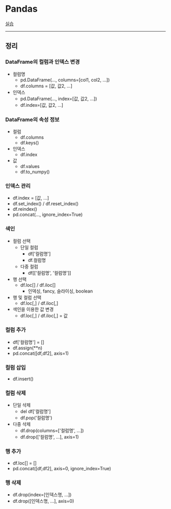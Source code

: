 # Pandas

[실습](./)

---

## 정리

### DataFrame의 컬럼과 인덱스 변경
- 컬럼명
    - pd.DataFrame(..., columns=[col1, col2, ...])
    - df.columns = [값, 값2, ...]
- 인덱스
    - pd.DataFrame(..., index=[값, 값2, ...])
    - df.index=[값, 값2, ...]

### DataFrame의 속성 정보
- 컬럼
    - df.columns
    - df.keys()
- 인덱스
    - df.index
- 값 
    - df.values
    - df.to_numpy()

### 인덱스 관리
- df.index = [값, ...]
- df.set_index() / df.reset_index()
- df.reindex()
- pd.concat(..., ignore_index=True)

### 색인
- 컬럼 선택
    - 단일 컬럼
        - df['컬럼명']
        - df.컬럼명
    - 다중 컬럼
        - df[['컬럼명', '컬럼명']]
- 행 선택
    - df.loc[] / df.iloc[]
        - 인덱싱, fancy, 슬라이싱, boolean
- 행 및 컬럼 선택
    - df.loc[,] / df.iloc[,]
- 색인을 이용한 값 변경
    - df.loc[,] / df.iloc[,] = 값

### 컬럼 추가
- df['컬럼명'] = []
- df.assign(**n)
- pd.concat([df,df2], axis=1)

### 컬럼 삽입
- df.insert()

### 컬럼 삭제
- 단일 삭제
    - del df['컬럼명']
    - df.pop('컬럼명')
- 다중 삭제
    - df.drop(columns=['컬럼명', ...])
    - df.drop(['컬럼명', ...], axis=1)

### 행 추가
- df.loc[] = []
- pd.concat([df,df2], axis=0, ignore_index=True)

### 행 삭제
- df.drop(index=[인덱스명, ...])
- df.drop([인덱스명, ...], axis=0)